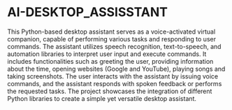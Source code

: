 # AI-DESKTOP_ASSISSTANT
This Python-based desktop assistant serves as a voice-activated virtual companion, capable of performing various tasks and responding to user commands.
The assistant utilizes speech recognition, text-to-speech, and automation libraries to interpret user input and execute commands.
It includes functionalities such as greeting the user, providing information about the time, opening websites (Google and YouTube), playing songs and taking screenshots. The user interacts with the assistant by issuing voice commands, and the assistant responds with spoken feedback or performs the requested tasks. The project showcases the integration of different Python libraries to create a simple yet versatile desktop assistant.
